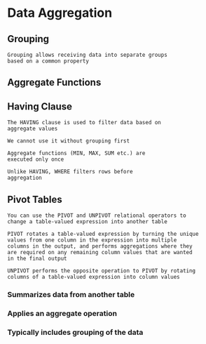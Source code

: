 # Data Aggregation

## Grouping
```
Grouping allows receiving data into separate groups
based on a common property
```

## Aggregate Functions

## Having Clause
```
The HAVING clause is used to filter data based on
aggregate values

We cannot use it without grouping first
```
```
Aggregate functions (MIN, MAX, SUM etc.) are
executed only once

Unlike HAVING, WHERE filters rows before
aggregation
```

## Pivot Tables
```
You can use the PIVOT and UNPIVOT relational operators to
change a table-valued expression into another table
```
```
PIVOT rotates a table-valued expression by turning the unique
values from one column in the expression into multiple
columns in the output, and performs aggregations where they
are required on any remaining column values that are wanted
in the final output
```
```
UNPIVOT performs the opposite operation to PIVOT by rotating
columns of a table-valued expression into column values
```
### Summarizes data from another table

### Applies an aggregate operation

### Typically includes grouping of the data